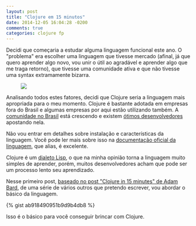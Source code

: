 ```yaml
---
layout: post
title: "Clojure em 15 minutos"
date: 2014-12-05 16:04:28 -0200
comments: true
categories: clojure fp
---
```


Decidi que começaria a estudar alguma linguagem funcional este ano. O "problema" era escolher 
uma linguagem que tivesse mercado (afinal, já que quero aprender algo novo, vou unir o útil ao agradável e
aprender algo que me traga retorno), que tivesse uma comunidade ativa e que não tivesse uma syntax extramamente
bizarra. <!--more-->

<figure>
  <img src="{{ root_url }}/images/posts/clojure-logo.png"/>
</figure>

Analisando todos estes fatores, decidi que Clojure seria a linguagem mais apropriada para o meu momento. Clojure 
é bastante adotada em empresas fora do Brasil e algumas empresas por aqui estão utilizando também. A [comunidade no Brasil](http://www.meetup.com/clj-sp) está crescendo e existem [ótimos desenvolvedores](https://twitter.com/p_balduino) apostando nela.

Não vou entrar em detalhes sobre instalação e características da linguagem. Você pode ler mais sobre isso na [documentação oficial da linguagem](http://clojure.org), que alias, é excelente.

Clojure é um [dialeto Lisp](http://pt.wikipedia.org/wiki/Lisp), o que na minha opinião torna a linguagem muito simples de aprender, porém, muitos desenvolvedores acham que pode ser um processo lento seu aprendizado.

Nesse primeiro post, [baseado no post "Clojure in 15 minutes" de Adam Bard](http://adambard.com/blog/clojure-in-15-minutes/), de uma série de vários outros que pretendo escrever, vou abordar o básico da linguagem.

{% gist ab918490951b9d9b4db8 %}

Isso é o básico para você conseguir brincar com Clojure.
